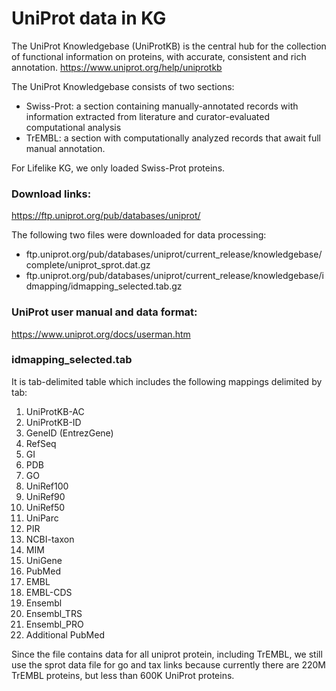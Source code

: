 # UniProt data in KG

The UniProt Knowledgebase (UniProtKB) is the central hub for the collection of functional information on proteins, with accurate,
consistent and rich annotation. https://www.uniprot.org/help/uniprotkb

The UniProt Knowledgebase consists of two sections:

-   Swiss-Prot: a section containing manually-annotated records with information extracted from literature and curator-evaluated computational analysis
-   TrEMBL: a section with computationally analyzed records that await full manual annotation.

For Lifelike KG, we only loaded Swiss-Prot proteins.

### Download links:

https://ftp.uniprot.org/pub/databases/uniprot/

The following two files were downloaded for data processing:

-   ftp.uniprot.org/pub/databases/uniprot/current_release/knowledgebase/complete/uniprot_sprot.dat.gz
-   ftp.uniprot.org/pub/databases/uniprot/current_release/knowledgebase/idmapping/idmapping_selected.tab.gz

### UniProt user manual and data format:

https://www.uniprot.org/docs/userman.htm

### idmapping_selected.tab

It is tab-delimited table which includes the following mappings delimited by tab:

1. UniProtKB-AC
2. UniProtKB-ID
3. GeneID (EntrezGene)
4. RefSeq
5. GI
6. PDB
7. GO
8. UniRef100
9. UniRef90
10. UniRef50
11. UniParc
12. PIR
13. NCBI-taxon
14. MIM
15. UniGene
16. PubMed
17. EMBL
18. EMBL-CDS
19. Ensembl
20. Ensembl_TRS
21. Ensembl_PRO
22. Additional PubMed

Since the file contains data for all uniprot protein, including TrEMBL, we still use the sprot data file for go and tax links
because currently there are 220M TrEMBL proteins, but less than 600K UniProt proteins.

